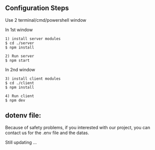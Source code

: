 ## Configuration Steps


Use 2 terminal/cmd/powershell window

In 1st window
```
1) install server modules
$ cd ./server
$ npm install

2) Run server
$ npm start
```
In 2nd window
```
3) install client modules
$ cd ./client
$ npm install

4) Run client
$ npm dev
```

## dotenv file:
Because of safety problems, if you interested with our project, you can contact us for the .env file and the datas.

Still updating ...
